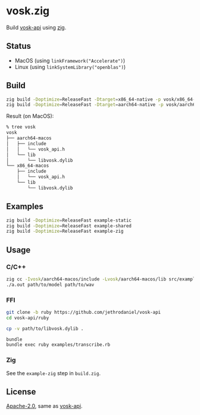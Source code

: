 <!-- Copyright 2023-present, Mark Delk -->
<!-- SPDX-License-Identifier: Apache-2.0 -->

# vosk.zig

Build [vosk-api](https://github.com/alphacep/vosk-api) using [zig](https://ziglang.org).

## Status

- MacOS (using `linkFramework("Accelerate")`)
- Linux (using `linkSystemLibrary("openblas")`)

## Build

```sh
zig build -Doptimize=ReleaseFast -Dtarget=x86_64-native -p vosk/x86_64-macos
zig build -Doptimize=ReleaseFast -Dtarget=aarch64-native -p vosk/aarch64-macos
```

Result (on MacOS):
```sh
% tree vosk
vosk
├── aarch64-macos
│   ├── include
│   │   └── vosk_api.h
│   └── lib
│       └── libvosk.dylib
└── x86_64-macos
    ├── include
    │   └── vosk_api.h
    └── lib
        └── libvosk.dylib
```

## Examples

```sh
zig build -Doptimize=ReleaseFast example-static
zig build -Doptimize=ReleaseFast example-shared
zig build -Doptimize=ReleaseFast example-zig
```

## Usage

### C/C++

```sh
zig cc -Ivosk/aarch64-macos/include -Lvosk/aarch64-macos/lib src/example.c -lvosk -Wl,-rpath,vosk/aarch64-macos/lib
./a.out path/to/model path/to/wav
```

### FFI

```sh
git clone -b ruby https://github.com/jethrodaniel/vosk-api
cd vosk-api/ruby

cp -v path/to/libvosk.dylib .

bundle
bundle exec ruby examples/transcribe.rb
```

### Zig

See the `example-zig` step in `build.zig`.

## License

[Apache-2.0](https://spdx.org/licenses/Apache-2.0.html), same as [vosk-api](https://github.com/alphacep/vosk-api).
